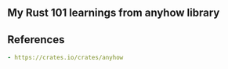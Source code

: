 ## My Rust 101 learnings from anyhow library

## References
```yaml
- https://crates.io/crates/anyhow
```
